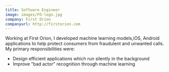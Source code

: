 ```yaml
---
title: Software Engineer
image: images/FO-logo.jpg
company: First Orion
companyurl: http://firstorion.com
---
```


Working at First Orion, I developed machine learning models,iOS, Android applications to help protect consumers from fraudulent and unwanted calls. My primary responsibilities were:

* Design efficient applications which run silently in the background
* Improve "bad actor" recognition through machine learning
